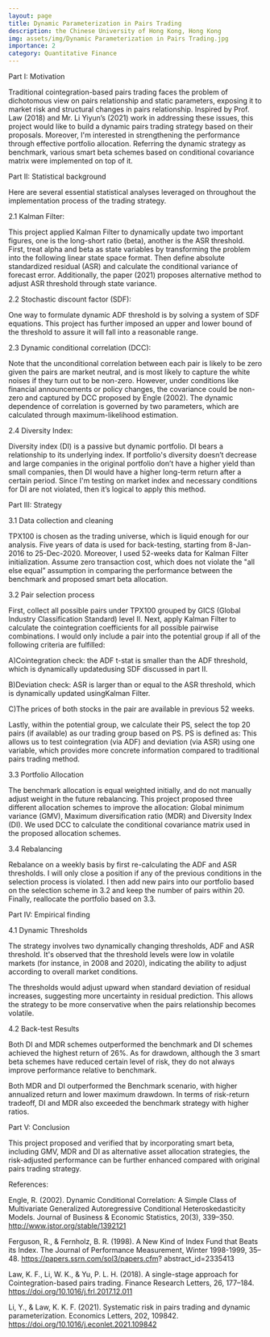 ```yaml
---
layout: page
title: Dynamic Parameterization in Pairs Trading
description: the Chinese University of Hong Kong, Hong Kong
img: assets/img/Dynamic Parameterization in Pairs Trading.jpg
importance: 2
category: Quantitative Finance
---
```

Part I: Motivation 

Traditional cointegration-based pairs trading faces the problem of dichotomous view on pairs relationship and static parameters, exposing it to market risk and structural changes in pairs relationship. Inspired by Prof. Law (2018) and Mr. Li Yiyun’s (2021) work in addressing these issues, this project would like to build a dynamic pairs trading strategy based on their proposals. Moreover, I'm interested in strengthening the performance through effective portfolio allocation. Referring the dynamic strategy as benchmark, various smart beta schemes based on conditional covariance matrix were implemented on top of it. 

Part II: Statistical background 

Here are several essential statistical analyses leveraged on throughout the implementation process of the trading strategy. 

2.1 Kalman Filter:

This project applied Kalman Filter to dynamically update two important figures, one is the long-short ratio (beta), another is the ASR threshold. First, treat alpha and beta as state variables by transforming the problem into the following linear state space format. Then define absolute standardized residual (ASR) and calculate the conditional variance of forecast error. Additionally, the paper (2021) proposes alternative method to adjust ASR threshold through state variance.

2.2 Stochastic discount factor (SDF):

One way to formulate dynamic ADF threshold is by solving a system of SDF equations. This project has further imposed an upper and lower bound of the threshold to assure it will fall into a reasonable range.

2.3 Dynamic conditional correlation (DCC):

Note that the unconditional correlation between each pair is likely to be zero given the pairs are market neutral, and is most likely to capture the white noises if they turn out to be non-zero. However, under conditions like financial announcements or policy changes, the covariance could be non-zero and captured by DCC proposed by Engle (2002). The dynamic dependence of correlation is governed by two parameters, which are calculated through maximum-likelihood estimation.

2.4 Diversity Index:

Diversity index (DI) is a passive but dynamic portfolio. DI bears a relationship to its underlying index. If portfolio's diversity doesn’t decrease and large companies in the original portfolio don’t have a higher yield than small companies, then DI would have a higher long-term return after a certain period. Since I'm testing on market index and necessary conditions for DI are not violated, then it’s logical to apply this method. 

Part III: Strategy 

3.1 Data collection and cleaning 

TPX100 is chosen as the trading universe, which is liquid enough for our analysis. Five years of data is used for back-testing, starting from 8-Jan-2016 to 25-Dec-2020. Moreover, I used 52-weeks data for Kalman Filter initialization. Assume zero transaction cost, which does not violate the "all else equal” assumption in comparing the performance between the benchmark and proposed smart beta allocation.

3.2 Pair selection process 

First, collect all possible pairs under TPX100 grouped by GICS (Global Industry Classification Standard) level II. Next, apply Kalman Filter to calculate the cointegration coefficients for all possible pairwise combinations. I would only include a pair into the potential group if all of the following criteria are fulfilled:

A)Cointegration check: the ADF t-stat is smaller than the ADF threshold, which is dynamically updatedusing SDF discussed in part II.

B)Deviation check: ASR is larger than or equal to the ASR threshold, which is dynamically updated usingKalman Filter.

C)The prices of both stocks in the pair are available in previous 52 weeks.

Lastly, within the potential group, we calculate their PS, select the top 20 pairs (if available) as our trading group based on PS. PS is defined as:
This allows us to test cointegration (via ADF) and deviation (via ASR) using one variable, which provides more concrete information compared to traditional pairs trading method. 

3.3 Portfolio Allocation 

The benchmark allocation is equal weighted initially, and do not manually adjust weight in the future rebalancing. This project proposed three different allocation schemes to improve the allocation: Global minimum variance (GMV), Maximum diversification ratio (MDR) and Diversity Index (DI). We used DCC to calculate the conditional covariance matrix used in the proposed allocation schemes. 

3.4 Rebalancing 

Rebalance on a weekly basis by first re-calculating the ADF and ASR thresholds. I will only close a position if any of the previous conditions in the selection process is violated. I then add new pairs into our portfolio based on the selection scheme in 3.2 and keep the number of pairs within 20. Finally, reallocate the portfolio based on 3.3. 

Part IV: Empirical finding 

4.1 Dynamic Thresholds 

The strategy involves two dynamically changing thresholds, ADF and ASR threshold. It's observed that the threshold levels were low in volatile markets (for instance, in 2008 and 2020), indicating the ability to adjust according to overall market conditions.

The thresholds would adjust upward when standard deviation of residual increases, suggesting more uncertainty in residual prediction. This allows the strategy to be more conservative when the pairs relationship becomes volatile.

4.2 Back-test Results

Both DI and MDR schemes outperformed the benchmark and DI schemes achieved the highest return of 26%. As for drawdown, although the 3 smart beta schemes have reduced certain level of risk, they do not always improve performance relative to benchmark.

Both MDR and DI outperformed the Benchmark scenario, with higher annualized return and lower maximum drawdown. In terms of risk-return tradeoff, DI and MDR also exceeded the benchmark strategy with higher ratios.

Part V: Conclusion 

This project proposed and verified that by incorporating smart beta, including GMV, MDR and DI as alternative asset allocation strategies, the risk-adjusted performance can be further enhanced compared with original pairs trading strategy.

References:

Engle, R. (2002). Dynamic Conditional Correlation: A Simple Class of Multivariate Generalized Autoregressive Conditional Heteroskedasticity Models. Journal of Business & Economic Statistics, 20(3), 339–350. http://www.jstor.org/stable/1392121

Ferguson, R., & Fernholz, B. R. (1998). A New Kind of Index Fund that Beats its Index. The Journal of Performance Measurement, Winter 1998-1999, 35–48. https://papers.ssrn.com/sol3/papers.cfm? abstract_id=2335413

Law, K. F., Li, W. K., & Yu, P. L. H. (2018). A single-stage approach for Cointegration-based pairs trading. Finance Research Letters, 26, 177–184. https://doi.org/10.1016/j.frl.2017.12.011

Li, Y., & Law, K. K. F. (2021). Systematic risk in pairs trading and dynamic parameterization. Economics Letters, 202, 109842. https://doi.org/10.1016/j.econlet.2021.109842